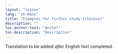 ```yaml
---
layout: "lesson"
lang: "zh-Hans"
title: "Examples for further study (Chinese)"
description: ""
toc-anchor-text: "Anchor"
toc-description: "Description"
---
```


Translation to be added _after_ English text completed.
